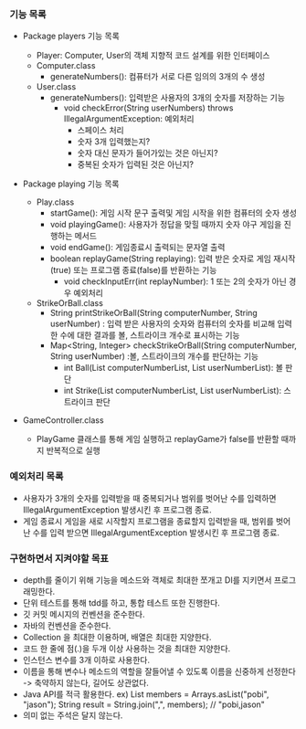 ### 기능 목록
- Package players 기능 목록
  - Player: Computer, User의 객체 지향적 코드 설계를 위한 인터페이스
  - Computer.class
    - generateNumbers(): 컴퓨터가 서로 다른 임의의 3개의 수 생성
  - User.class
    - generateNumbers(): 입력받은 사용자의 3개의 숫자를 저장하는 기능
      - void checkError(String userNumbers) throws IllegalArgumentException: 예외처리
        - 스페이스 처리
        - 숫자 3개 입력했는지?
        - 숫자 대신 문자가 들어가있는 것은 아닌지?
        - 중복된 숫자가 입력된 것은 아닌지?
        
- Package playing 기능 목록
  - Play.class
    - startGame(): 게임 시작 문구 출력및 게임 시작을 위한 컴퓨터의 숫자 생성
    - void playingGame(): 사용자가 정답을 맞힐 때까지 숫자 야구 게임을 진행하는 메서드
    - void endGame(): 게임종료시 출력되는 문자열 출력
    - boolean replayGame(String replaying): 입력 받은 숫자로 게임 재시작(true) 또는 프로그램 종료(false)를 반환하는 기능
        - void checkInputErr(int replayNumber): 1 또는 2의 숫자가 아닌 경우 예외처리
  - StrikeOrBall.class
    - String printStrikeOrBall(String computerNumber, String userNumber)
      : 입력 받은 사용자의 숫자와 컴퓨터의 숫자를 비교해 입력한 수에 대한 결과를 볼, 스트라이크 개수로 표시하는 기능
    - Map<String, Integer> checkStrikeOrBall(String computerNumber, String userNumber)
      :볼, 스트라이크의 개수를 판단하는 기능
      - int Ball(List<Integer> computerNumberList, List<Integer> userNumberList): 볼 판단
      - int Strike(List<Integer> computerNumberList, List<Integer> userNumberList): 스트라이크 판단
      
- GameController.class
  - PlayGame 클래스를 통해 게임 실행하고 replayGame가 false를 반환할 때까지 반복적으로 실행

### 예외처리 목록
- 사용자가 3개의 숫자를 입력받을 때 중복되거나 범위를 벗어난 수를 입력하면 IllegalArgumentException 발생시킨 후 프로그램 종료.
- 게임 종료시 게임을 새로 시작할지 프로그램을 종료할지 입력받을 때, 범위를 벗어난 수를 입력 받으면 IllegalArgumentException 발생시킨 후 프로그램 종료.

### 구현하면서 지켜야할 목표
- depth를 줄이기 위해 기능을 메소드와 객체로 최대한 쪼개고 DI를 지키면서 프로그래밍한다.
- 단위 테스트를 통해 tdd를 하고, 통합 테스트 또한 진행한다.
- 깃 커밋 메시지의 컨벤션을 준수한다.
- 자바의 컨벤션을 준수한다.
- Collection 을 최대한 이용하며, 배열은 최대한 지양한다.
- 코드 한 줄에 점(.)을 두개 이상 사용하는 것을 최대한 지양한다.
- 인스턴스 변수를 3개 이하로 사용한다.
- 이름을 통해 변수나 메소드의 역할을 잘들어낼 수 있도록 이름을 신중하게 선정한다 -> 축약하지 않는다, 길어도 상관없다.
- Java API를 적극 활용한다. 
  ex) List<String> members = Arrays.asList("pobi", "jason");
  String result = String.join(",", members); // "pobi,jason"
- 의미 없는 주석은 달지 않는다.

